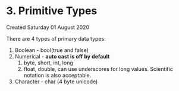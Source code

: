 # 3. Primitive Types
Created Saturday 01 August 2020

There are 4 types of primary data types:

1. Boolean - bool(true and false)
2. Numerical - **auto cast is off by default**
	1. byte, short, int, long 
	2. float, double, can use underscores for long values. Scientific notation is also acceptable.
3. Character - char (4 byte unicode)


